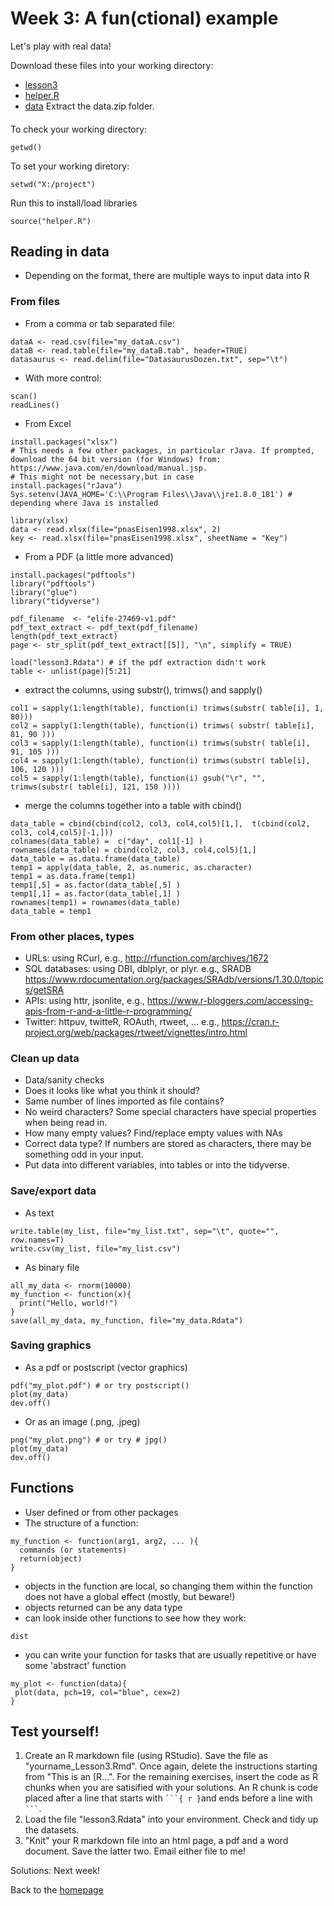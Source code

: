 # Week 3: A fun(ctional) example
Let's play with real data!

Download these files into your working directory: 
- [lesson3](../data/lesson3.Rdata) 
- [helper.R](../data/helper.R)
- [data](../data/my_data.zip)
Extract the data.zip folder.  
####  
To check your working directory:
```
getwd()
```
To set your working diretory: 
```
setwd("X:/project")
```
Run this to install/load libraries
```
source("helper.R") 
```


## Reading in data
- Depending on the format, there are multiple ways to input data into R 
### From files
- From a comma or tab separated file:
```
dataA <- read.csv(file="my_dataA.csv")
dataB <- read.table(file="my_dataB.tab", header=TRUE)
datasaurus <- read.delim(file="DatasaurusDozen.txt", sep="\t")
```
- With more control: 
```
scan()
readLines()
```
- From Excel 
```
install.packages("xlsx") 
# This needs a few other packages, in particular rJava. If prompted, download the 64 bit version (for Windows) from: https://www.java.com/en/download/manual.jsp. 
# This might not be necessary,but in case
install.packages("rJava") 
Sys.setenv(JAVA_HOME='C:\\Program Files\\Java\\jre1.8.0_181') # depending where Java is installed 

library(xlsx) 
data <- read.xlsx(file="pnasEisen1998.xlsx", 2)
key <- read.xlsx(file="pnasEisen1998.xlsx", sheetName = "Key")
```
- From a PDF (a little more advanced)
```
install.packages("pdftools")
library("pdftools")
library("glue")
library("tidyverse")

pdf_filename  <- "elife-27469-v1.pdf"
pdf_text_extract <- pdf_text(pdf_filename)
length(pdf_text_extract)
page <- str_split(pdf_text_extract[[5]], "\n", simplify = TRUE) 
```

```
load("lesson3.Rdata") # if the pdf extraction didn't work 
table <- unlist(page)[5:21]
```
- extract the columns, using substr(), trimws() and sapply()
```
col1 = sapply(1:length(table), function(i) trimws(substr( table[i], 1, 80)))
col2 = sapply(1:length(table), function(i) trimws( substr( table[i], 81, 90 )))
col3 = sapply(1:length(table), function(i) trimws(substr( table[i], 91, 105 )))
col4 = sapply(1:length(table), function(i) trimws(substr( table[i], 106, 120 )))
col5 = sapply(1:length(table), function(i) gsub("\r", "", trimws(substr( table[i], 121, 150 ))))
```
- merge the columns together into a table with cbind()
```
data_table = cbind(cbind(col2, col3, col4,col5)[1,],  t(cbind(col2, col3, col4,col5)[-1,]))
colnames(data_table) =  c("day", col1[-1] )
rownames(data_table) = cbind(col2, col3, col4,col5)[1,]
data_table = as.data.frame(data_table)
temp1 = apply(data_table, 2, as.numeric, as.character)
temp1 = as.data.frame(temp1)
temp1[,5] = as.factor(data_table[,5] )
temp1[,1] = as.factor(data_table[,1] )
rownames(temp1) = rownames(data_table)
data_table = temp1
```


### From other places, types  
- URLs: using RCurl, e.g., http://rfunction.com/archives/1672 
- SQL databases: using DBI, dblplyr, or plyr. e.g., SRADB https://www.rdocumentation.org/packages/SRAdb/versions/1.30.0/topics/getSRA 
- APIs: using httr, jsonlite, e.g., https://www.r-bloggers.com/accessing-apis-from-r-and-a-little-r-programming/ 
- Twitter: httpuv, twitteR, ROAuth, rtweet, ... e.g., https://cran.r-project.org/web/packages/rtweet/vignettes/intro.html


### Clean up data
- Data/sanity checks
- Does it looks like what you think it should? 
- Same number of lines imported as file contains? 
- No weird characters? Some special characters have special properties when being read in. 
- How many empty values? Find/replace empty values with NAs 
- Correct data type? If numbers are stored as characters, there may be something odd in your input. 
- Put data into different variables, into tables or into the tidyverse. 

### Save/export data
- As text 
```
write.table(my_list, file="my_list.txt", sep="\t", quote="", row.names=T)
write.csv(my_list, file="my_list.csv")
```
- As binary file
```
all_my_data <- rnorm(10000) 
my_function <- function(x){ 
  print("Hello, world!") 
}
save(all_my_data, my_function, file="my_data.Rdata")
```
### Saving graphics 
- As a pdf or postscript (vector graphics) 
```
pdf("my_plot.pdf") # or try postscript()  
plot(my_data)
dev.off() 
```
- Or as an image (.png, .jpeg)
```
png("my_plot.png") # or try # jpg() 
plot(my_data)
dev.off() 
```
## Functions 
- User defined or from other packages 
- The structure of a function: 
```
my_function <- function(arg1, arg2, ... ){
  commands (or statements)
  return(object)
}
```
- objects in the function are local, so changing them within the function does not have a global effect (mostly, but beware!)
- objects returned can be any data type
- can look inside other functions to see how they work:
```
dist
```
- you can write your function for tasks that are usually repetitive or have some 'abstract' function
```
my_plot <- function(data){ 
 plot(data, pch=19, col="blue", cex=2)
}
```

## Test yourself! 
1. Create an R markdown file (using RStudio). Save the file as "yourname_Lesson3.Rmd". Once again, delete the instructions starting from "This is an [R...". For the remaining exercises, insert the code as R chunks when you are satisified with your solutions. An R chunk is code placed  after a line that starts with ` ```{ r } `and ends before a line with ` ``` `.  
2. Load the file "lesson3.Rdata" into your environment. Check and tidy up the datasets.
3. "Knit" your R markdown file into an html page, a pdf and a word document. Save the latter two. Email either file to me! 
 
Solutions: Next week!

Back to the [homepage](../README.md)
